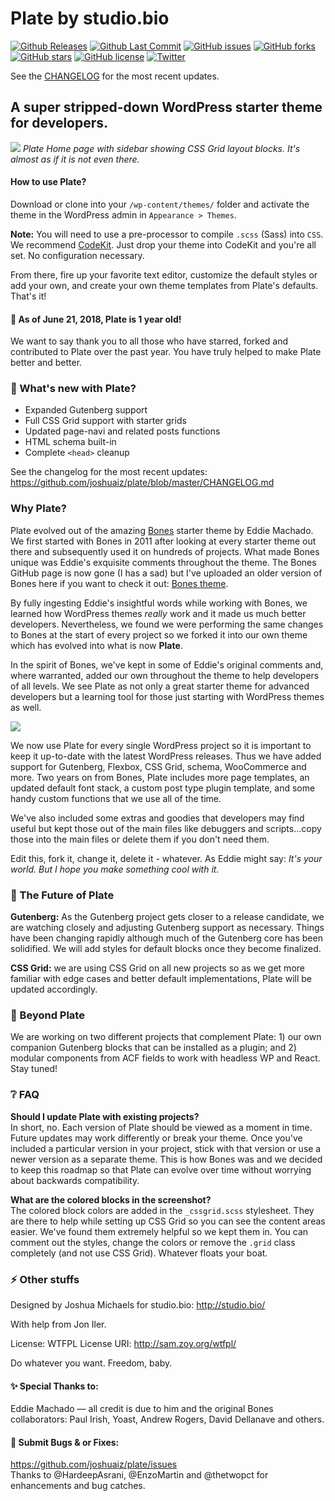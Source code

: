 # Plate by studio.bio

[![Github Releases](https://img.shields.io/github/release/joshuaiz/plate.svg)](https://github.com/joshuaiz/plate/releases/tag/v1.2.5)
[![Github Last Commit](https://img.shields.io/github/last-commit/joshuaiz/plate.svg)]()
[![GitHub issues](https://img.shields.io/github/issues/joshuaiz/plate.svg)](https://github.com/joshuaiz/plate/issues)
[![GitHub forks](https://img.shields.io/github/forks/joshuaiz/plate.svg)](https://github.com/joshuaiz/plate/network)
[![GitHub stars](https://img.shields.io/github/stars/joshuaiz/plate.svg)](https://github.com/joshuaiz/plate/stargazers)
[![GitHub license](https://img.shields.io/github/license/joshuaiz/plate.svg)](https://github.com/joshuaiz/plate/blob/master/LICENSE)
[![Twitter](https://img.shields.io/twitter/url/https/github.com/joshuaiz/plate.svg?style=social)](https://twitter.com/intent/tweet?text=Wow:&url=https%3A%2F%2Fgithub.com%2Fjoshuaiz%2Fplate)

See the [CHANGELOG](https://github.com/joshuaiz/plate/blob/master/CHANGELOG.md) for the most recent updates.

## A super stripped-down WordPress starter theme for developers. 

![](https://studio.bio/images/plate_home_cssgrid.png)
_Plate Home page with sidebar showing CSS Grid layout blocks.
It's almost as if it is not even there._

#### How to use Plate?
Download or clone into your `/wp-content/themes/` folder and activate the theme in the WordPress admin in `Appearance > Themes`. 

**Note:** You will need to use a pre-processor to compile `.scss` (Sass) into `CSS`. We recommend [CodeKit](https://codekitapp.com). Just drop your theme into CodeKit and you're all set. No configuration necessary.

From there, fire up your favorite text editor, customize the default styles or add your own, and create your own theme templates from Plate's defaults. That's it!

#### 🎉 As of June 21, 2018, Plate is 1 year old! 

We want to say thank you to all those who have starred, forked and contributed to Plate over the past year. You have truly helped to make Plate better and better.

### 🔘 What's new with Plate?
- Expanded Gutenberg support
- Full CSS Grid support with starter grids
- Updated page-navi and related posts functions
- HTML schema built-in
- Complete `<head>` cleanup

See the changelog for the most recent updates: https://github.com/joshuaiz/plate/blob/master/CHANGELOG.md

### Why Plate?
Plate evolved out of the amazing [Bones](https://themble.com/bones/) starter theme by Eddie Machado. We first started with Bones in 2011 after looking at every starter theme out there and subsequently used it on hundreds of projects. What made Bones unique was Eddie's exquisite comments throughout the theme. The Bones GitHub page is now gone (I has a sad) but I've uploaded an older version of Bones here if you want to check it out: [Bones theme](https://studio.bio/docs/bones-theme.zip).

By fully ingesting Eddie's insightful words while working with Bones, we learned how WordPress themes *really* work and it made us much better developers. Nevertheless, we found we were performing the same changes to Bones at the start of every project so we forked it into our own theme which has evolved into what is now **Plate**.

In the spirit of Bones, we've kept in some of Eddie's original comments and, where warranted, added our own throughout the theme to help developers of all levels. We see Plate as not only a great starter theme for advanced developers but a learning tool for those just starting with WordPress themes as well.

![](https://studio.bio/images/plate_functions.png)

We now use Plate for every single WordPress project so it is important to keep it up-to-date with the latest WordPress releases. Thus we have added support for Gutenberg, Flexbox, CSS Grid, schema, WooCommerce and more. Two years on from Bones, Plate includes more page templates, an updated default font stack, a custom post type plugin template, and some handy custom functions that we use all of the time. 

We've also included some extras and goodies that developers may find useful but kept those out of the main files like debuggers and scripts...copy those into the main files or delete them if you don't need them.

Edit this, fork it, change it, delete it - whatever. As Eddie might say: _It's your world. But I hope you make something cool with it._

### 🔮 The Future of Plate
**Gutenberg:** As the Gutenberg project gets closer to a release candidate, we are watching closely and adjusting Gutenberg support as necessary. Things have been changing rapidly although much of the Gutenberg core has been solidified. We will add styles for default blocks once they become finalized.

**CSS Grid:** we are using CSS Grid on all new projects so as we get more familiar with edge cases and better default implementations, Plate will be updated accordingly.

### 🍱 Beyond Plate
We are working on two different projects that complement Plate: 1) our own companion Gutenberg blocks that can be installed as a plugin; and 2) modular components from ACF fields to work with headless WP and React. Stay tuned!

### ❔ FAQ
**Should I update Plate with existing projects?**<br />
In short, no. Each version of Plate should be viewed as a moment in time. Future updates may work differently or break your theme. Once you've included a particular version in your project, stick with that version or use a newer version as a separate theme. This is how Bones was and we decided to keep this roadmap so that Plate can evolve over time without worrying about backwards compatibility.

**What are the colored blocks in the screenshot?**<br />
The colored block colors are added in the `_cssgrid.scss` stylesheet. They are there to help while setting up CSS Grid so you can see the content areas easier. We've found them extremely helpful so we kept them in. You can comment out the styles, change the colors or remove the `.grid` class completely (and not use CSS Grid). Whatever floats your boat.

### ⚡️ Other stuffs
Designed by Joshua Michaels for studio.bio: http://studio.bio/

With help from Jon Iler.

License: WTFPL
License URI: http://sam.zoy.org/wtfpl/

Do whatever you want. Freedom, baby.

#### ✨ Special Thanks to:
Eddie Machado — all credit is due to him and the original Bones collaborators: Paul Irish, Yoast, Andrew Rogers, David Dellanave and others.


#### 🐞 Submit Bugs & or Fixes:
https://github.com/joshuaiz/plate/issues<br />
Thanks to @HardeepAsrani, @EnzoMartin and @thetwopct for enhancements and bug catches.